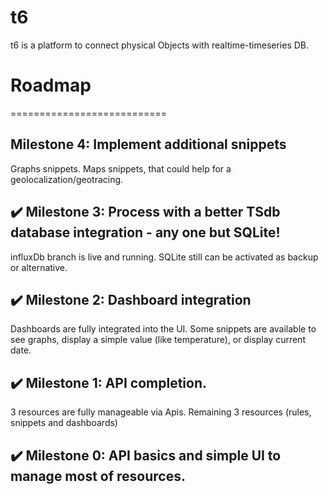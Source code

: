 t6
===========================
t6 is a platform to connect physical Objects with realtime-timeseries DB.

# Roadmap
===========================
## Milestone 4: Implement additional snippets
Graphs snippets.
Maps snippets, that could help for a geolocalization/geotracing.

## :heavy_check_mark: Milestone 3: Process with a better TSdb database integration - any one but SQLite!
influxDb branch is live and running.
SQLite still can be activated as backup or alternative.

## :heavy_check_mark: Milestone 2: Dashboard integration
Dashboards are fully integrated into the UI.
Some snippets are available to see graphs, display a simple value (like temperature), or display current date.

## :heavy_check_mark: Milestone 1: API completion.
3 resources are fully manageable via Apis. Remaining 3 resources (rules, snippets and dashboards)

## :heavy_check_mark: Milestone 0: API basics and simple UI to manage most of resources.
